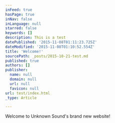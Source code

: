 ```yaml
---
inFeed: true
hasPage: true
inNav: false
inLanguage: null
starred: false
keywords: []
description: This is a test
datePublished: '2015-11-08T01:11:23.725Z'
dateModified: '2015-11-08T01:10:52.554Z'
title: 'Welcome!'
sourcePath: _posts/2015-10-21-test.md
published: true
authors: []
publisher:
  name: null
  domain: null
  url: null
  favicon: null
url: test/index.html
_type: Article

---
```

Welcome to Unknown Sound's brand new website!